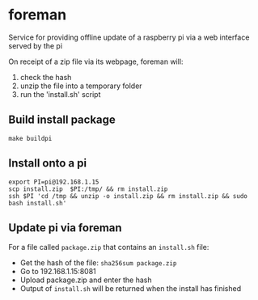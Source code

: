 # foreman

Service for providing offline update of a raspberry pi via a web interface served by the pi

On receipt of a zip file via its webpage, foreman will:
1. check the hash
2. unzip the file into a temporary folder
3. run the 'install.sh' script

## Build install package

```
make buildpi
```

## Install onto a pi

```
export PI=pi@192.168.1.15
scp install.zip  $PI:/tmp/ && rm install.zip
ssh $PI 'cd /tmp && unzip -o install.zip && rm install.zip && sudo bash install.sh'
```

## Update pi via foreman

For a file called `package.zip` that contains an `install.sh` file:

- Get the hash of the file: `sha256sum package.zip`
- Go to 192.168.1.15:8081
- Upload package.zip and enter the hash
- Output of `install.sh` will be returned when the install has finished
